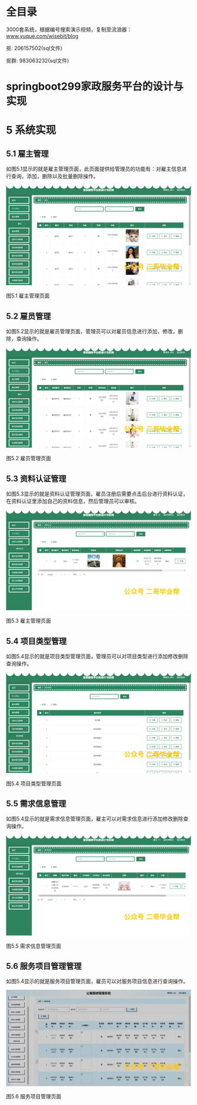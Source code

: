 # 全目录

3000套系统，根据编号搜索演示视频，复制至流浪器：www.yuque.com/wisebit/blog


<p>抠: 206157502(sql文件)</p>
<p>抠群: 983063232(sql文件)</p>


# springboot299家政服务平台的设计与实现
# 5 系统实现
## 5.1 雇主管理
如图5.1显示的就是雇主管理页面，此页面提供给管理员的功能有：对雇主信息进行查询，添加，删除以及批量删除操作。

![](/md/blog.012.png)

图5.1 雇主管理页面
## 5.2 雇员管理
如图5.2显示的就是雇员管理页面，管理员可以对雇员信息进行添加，修改，删除，查询操作。

![](/md/blog.013.png)

图5.2 雇员管理页面
## 5.3 资料认证管理
如图5.3显示的就是资料认证管理页面，雇员注册后需要点击后台进行资料认证，在资料认证里添加自己的资料信息，然后管理员可以审核。

![](/md/blog.014.png)

图5.3 雇主管理页面
## 5.4 项目类型管理
如图5.4显示的就是项目类型管理页面，管理员可以对项目类型进行添加修改删除查询操作。

![](/md/blog.015.png)

图5.4 项目类型管理页面
## 5.5 需求信息管理
如图5.4显示的就是需求信息管理页面，雇主可以对需求信息进行添加修改删除查询操作。

![](/md/blog.016.png)

图5.5 需求信息管理页面
## 5.6 服务项目管理管理
如图5.4显示的就是服务项目管理页面，雇员可以对服务项目信息进行查询操作。

![](/md/blog.017.png)

图5.6 服务项目管理页面



